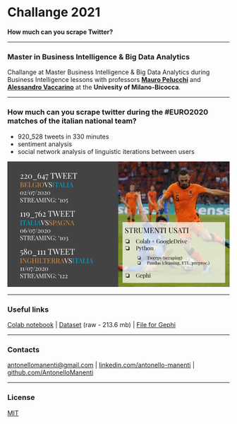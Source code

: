 # Challange 2021

**How much can you scrape Twitter?**

---
### Master in Business Intelligence & Big Data Analytics

Challange at Master Business Intelligence & Big Data Analytics during Business Intelligence lessons with professors **[Mauro Pelucchi](https://www.linkedin.com/in/mauropelucchi)** and **[Alessandro Vaccarino](https://www.linkedin.com/in/alessandro-vaccarino)** at the **Univesity of Milano-Bicocca**.

---
### How much can you scrape twitter during the #EURO2020 matches of the italian national team?

- 920_528 tweets in 330 minutes
- sentiment analysis
- social network analysis of linguistic iterations between users

![challange_master_2021](https://github.com/AntonelloManenti/challange_master_2021/blob/feb003ffb7e51d29ffbaffb66b554887000275c5/img/euro2020.PNG)

---

### Useful links
[Colab notebook](https://drive.google.com/file/d/1fU-xJSgHgQ_OxWRDIzEZprhot060XM6n/view?usp=sharing) | [Dataset](https://drive.google.com/file/d/1-CbMKWnTCTPvp8FWcZMqot_oGQ8i1hgq/view?usp=sharing) (raw - 213.6 mb) | [File for Gephi](https://drive.google.com/file/d/1NUWhXWUNbGx6oNlsYfxyomIBp3dUuXid/view?usp=sharing)

---
### Contacts
[antonellomanenti@gmail.com](mailto:antonellomanenti@gmail.com) | [linkedin.com/antonello-manenti](https://www.linkedin.com/in/antonello-manenti/) | [github.com/AntonelloManenti](https://github.com/AntonelloManenti)

---
### License
[MIT](https://choosealicense.com/licenses/mit/)
